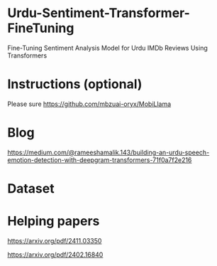 # Urdu-Sentiment-Transformer-FineTuning
Fine-Tuning Sentiment Analysis Model for Urdu IMDb Reviews Using Transformers
# Instructions (optional)
Please sure https://github.com/mbzuai-oryx/MobiLlama
# Blog
https://medium.com/@rameeshamalik.143/building-an-urdu-speech-emotion-detection-with-deepgram-transformers-71f0a7f2e216
# Dataset

# Helping papers
https://arxiv.org/pdf/2411.03350

https://arxiv.org/pdf/2402.16840
